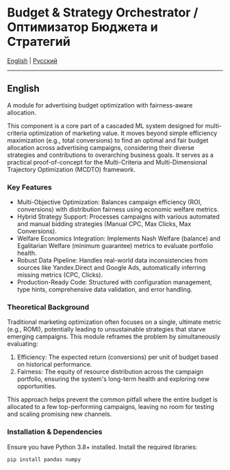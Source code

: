 
# Budget & Strategy Orchestrator / Оптимизатор Бюджета и Стратегий

[English](#english) | [Русский](#русский)

---

## English

A module for advertising budget optimization with fairness-aware allocation.

This component is a core part of a cascaded ML system designed for multi-criteria optimization of marketing value. It moves beyond simple efficiency maximization (e.g., total conversions) to find an optimal and fair budget allocation across advertising campaigns, considering their diverse strategies and contributions to overarching business goals. It serves as a practical proof-of-concept for the Multi-Criteria and Multi-Dimensional Trajectory Optimization (MCDTO) framework.

### Key Features

*   Multi-Objective Optimization: Balances campaign efficiency (ROI, conversions) with distribution fairness using economic welfare metrics.
*   Hybrid Strategy Support: Processes campaigns with various automated and manual bidding strategies (Manual CPC, Max Clicks, Max Conversions).
*   Welfare Economics Integration: Implements Nash Welfare (balance) and Egalitarian Welfare (minimum guarantee) metrics to evaluate portfolio health.
*   Robust Data Pipeline: Handles real-world data inconsistencies from sources like Yandex.Direct and Google Ads, automatically inferring missing metrics (CPC, Clicks).
*   Production-Ready Code: Structured with configuration management, type hints, comprehensive data validation, and error handling.

### Theoretical Background

Traditional marketing optimization often focuses on a single, ultimate metric (e.g., ROMI), potentially leading to unsustainable strategies that starve emerging campaigns. This module reframes the problem by simultaneously evaluating:

1.  Efficiency: The expected return (conversions) per unit of budget based on historical performance.
2.  Fairness: The equity of resource distribution across the campaign portfolio, ensuring the system's long-term health and exploring new opportunities.

This approach helps prevent the common pitfall where the entire budget is allocated to a few top-performing campaigns, leaving no room for testing and scaling promising new channels.

### Installation & Dependencies

Ensure you have Python 3.8+ installed. Install the required libraries:

```bash
pip install pandas numpy
